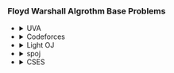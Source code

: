 ### Floyd Warshall Algrothm Base Problems
<ul>
    <li>
        <details>
            <summary>UVA</summary>
            <ol>
                <li> Problem: <a href="https://vjudge.net/problem/UVA-821"> Page Hopping UVA - 821 </a> </li>
                <li> Problem: <a href="https://vjudge.net/problem/UVA-10724"> Road Construction</a> </li>
                <li> Problem: <a href="https://vjudge.net/problem/UVA-117">T he Postal Worker Rings Once </a></li>
                <li> Problem: <a href="https://vjudge.net/problem/UVA-1198">he Geodetic Set Problem</a></li>
                <li> Problem: <a href="https://vjudge.net/problem/UVA-10048">Audiophobia </a></li>
                <li> Problem: <a href="https://vjudge.net/problem/UVA-125">Numbering Paths </a></li>
                <li> Problem: <a href="https://vjudge.net/problem/UVA-423">MPI Maelstrom </a></li>
                <li> Problem: <a href="https://vjudge.net/problem/UVA-1416"> Warfare And Logistics</a></li>
                <li> Problem: <a href="https://vjudge.net/problem/UVA-1233">USHER </a></li>
                <li> Problem: <a href="https://vjudge.net/problem/UVA-10793">The Orc Attack </a></li>
                <li> Problem: <a href="https://vjudge.net/problem/UVA-10099">The Tourist Guide </a></li>
                <li> Problem: <a href="https://vjudge.net/problem/UVA-869">Airline Comparison </a></li>
                <li> Problem: <a href="https://vjudge.net/problem/UVA-13211">Geonosis </a></li>
                <li> Problem: <a href="https://vjudge.net/problem/UVA-12179">Randomly-priced Tickets </a></li>
            </ol>
        </details>
    </li>
    <li>
        <details>
            <summary>Codeforces</summary>
            <ol>
                <li> Problem: <a href="http://codeforces.com/contest/25/problem/C"> Roads in Berland</a></li>
                <li> Problem: <a href="http://codeforces.com/contest/33/problem/B">String Problem </a></li>
                <li> Problem: <a href="http://codeforces.com/gym/101223"> Manic Moving</a></li>
                <li> Problem: <a href="https://codeforces.com/problemset/problem/295/B">Greg and Graph </a></li>
                    <ul>
                        <li>Solution: <a href="https://codeforces.com/contest/295/submission/123709768"> Greg and Graph</a></li>
                    </ul>
                <li> Problem: <a href="http://codeforces.com/problemset/problem/21/D">Traveling Graph </a></li>
        </details>
    </li>
    <li>
        <details>
            <summary>Light OJ</summary>
            <ol>
                <li> Problem: <a href="http://lightoj.com/volume_showproblem.php?problem=1086">Jogging Trails </a></li>
                <li> Problem: <a href="http://lightoj.com/volume_showproblem.php?problem=1221">Travel Company </a></li>
                    <ul>
                        <li>Solution: <a href="https://github.com/Mestu-Paul/myOwnCode/blob/main/LightOj/LOJ-1086-Jogging-Trails.md">Jogging Trails </a></li>
                    </ul>
            </ol>
        </details>
    </li>
    <li>
        <details>
            <summary>spoj</summary>
            <ol>
                <li> Problem: <a href="http://www.spoj.com/problems/INGRED/"> Ingredients</a></li>
                <ul>
                    <li>  Solution: <a href="https://github.com/Mestu-Paul/spoj-problem/blob/main/Floyd-Warshall/INGRED%20-%20Ingredients.md"> Ingredients</a></li>
                </ul>
                <li> Problem: <a href="http://www.spoj.com/problems/CHICAGO/"> 106 miles to Chicago</a></li>
                <ul>
                    <li>  Solution: <a href="https://github.com/Mestu-Paul/spoj-problem/blob/main/shortestPath/CHICAGO%20-%20106%20miles%20to%20Chicago.md">106 miles to Chicago </a>  <b>Using shortest-path</b></li>
                </ul>
                <li> Problem: <a href="http://www.spoj.com/problems/ARBITRAG/"> Arbitrage</a></li>
                <ul>
                    <li>  Solution: <a href="https://github.com/Mestu-Paul/spoj-problem/blob/main/Floyd-Warshall/ARBITRAG%20-%20Arbitrage.md">Arbitrage </a></li>
                </ul>
                <li> Problem: <a href="https://www.spoj.com/problems/SOCIALNE/">SOCIALNE - Possible Friends </a></li> 
                <ul>
                    <li>  Solution: <a href="https://github.com/Mestu-Paul/spoj-problem/blob/main/Floyd-Warshall/SOCIALNE%20-%20Possible%20Friends.md"> SOCIALNE - Possible Friends</a></li>
                </ul>
                <li> Problem: <a href="http://www.spoj.com/problems/ROHAAN/"> Defend the Rohan</a></li>
                <ul>
                    <li>  Solution: <a href="https://github.com/Mestu-Paul/spoj-problem/blob/main/Floyd-Warshall/ROHAAN%20-%20Defend%20The%20Rohan.md"> Defend the Rohan</a></li>
                </ul>
            </ol>
        </details>
    </li>
    <li>
        <details>
            <summary>CSES</summary>
            <ol>
                <li> Problem: <a href="https://cses.fi/problemset/task/1672">Shortest Routes II </a></li>
                <ul>
                    <li>Solution: <a href="https://github.com/Mestu-Paul/myOwnCode/blob/main/CSES/Shortest%20Routes%20II.md">Shortest Routes II</a></li>
                </ul>
            </ol>
        </details>
    </li>
</ul>
